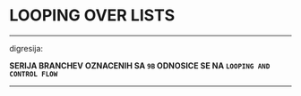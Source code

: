 # LOOPING OVER LISTS

***

digresija:

**SERIJA BRANCHEV OZNACENIH SA `9B` ODNOSICE SE NA `LOOPING AND CONTROL FLOW`**

***

